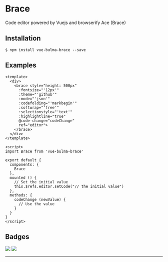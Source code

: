 # Brace

Code editor powered by Vuejs and browserify Ace (Brace)

## Installation

```
$ npm install vue-bulma-brace --save
```


## Examples

```vue
<template>
  <div>
    <brace style="height: 500px" 
      :fontsize="'12px'" 
      :theme="'github'" 
      :mode="'json'"
      :codefolding="'markbegin'"
      :softwrap="'free'"
      :selectionstyle="'text'"
      :highlightline="true"
      @code-change="codeChange"
      ref="editor">
    </brace>
  </div>
</template>

<script>
import Brace from 'vue-bulma-brace'

export default {
  components: {
    Brace
  },
  mounted () {
    // Set the initial value
    this.$refs.editor.setCode("// the initial value")
  },
  methods: {
    codeChange (newValue) {
      // Use the value
    }
  }
}
</script>
```


## Badges

![](https://img.shields.io/badge/license-MIT-blue.svg)
![](https://img.shields.io/badge/status-dev-yellow.svg)

---

